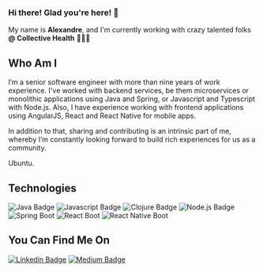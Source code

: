### Hi there! Glad you're here! 👋

My name is **Alexandre**, and I'm currently working with crazy talented folks **@ Collective Health** 👨🏻‍💻

## Who Am I
I’m a senior software engineer with more than nine years of work experience. I've worked with backend services, be them microservices or monolithic applications using Java and Spring, or Javascript and Typescript with Node.js. Also, I have experience working with frontend applications using AngularJS, React and React Native for mobile apps.

In addition to that, sharing and contributing is an intrinsic part of me, whereby I’m constantly looking forward to build rich experiences for us as a community.

Ubuntu.

## Technologies
![Java Badge](https://img.shields.io/badge/Java-%23007396.svg?&style=flat&logo=java&logoColor=white)
![Javascript Badge](https://img.shields.io/badge/Javascript-%23F7DF1E.svg?&style=flat&logo=javascript&logoColor=black)
![Clojure Badge](https://img.shields.io/badge/Clojure-%235881D8.svg?&style=flat&logo=clojure&logoColor=white)
![Node.js Badge](https://img.shields.io/badge/Node.js-%23339933.svg?&style=flat&logo=node.js&logoColor=white)
![Spring Boot](https://img.shields.io/badge/Spring_Boot-%236DB33F.svg?&style=flat&logo=spring&logoColor=white)
![React Boot](https://img.shields.io/badge/React-%2361DAFB.svg?&style=flat&logo=react&logoColor=black)
![React Native Boot](https://img.shields.io/badge/React_Native-%2361DAFB.svg?&style=flat&logo=react&logoColor=black)


## You Can Find Me On
[![Linkedin Badge](https://img.shields.io/badge/-LinkedIn-blue?style=flat&logo=Linkedin&logoColor=white)](https://www.linkedin.com/in/alesevero/)
[![Medium Badge](https://img.shields.io/badge/medium-%2312100E.svg?&style=flat&logo=medium&logoColor=white)](https://medium.com/@aleseverojr)


<!--
**alesevero/alesevero** is a ✨ _special_ ✨ repository because its `README.md` (this file) appears on your GitHub profile.

Here are some ideas to get you started:

- 🔭 I’m currently working on ...
- 🌱 I’m currently learning ...
- 👯 I’m looking to collaborate on ...
- 🤔 I’m looking for help with ...
- 💬 Ask me about ...
- 📫 How to reach me: ...
- 😄 Pronouns: ...
- ⚡ Fun fact: ...
-->
